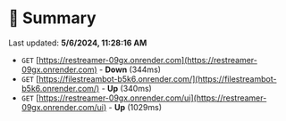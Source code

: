 # 📖 Summary
Last updated: **5/6/2024, 11:28:16 AM**

- `GET` [https://restreamer-09gx.onrender.com](https://restreamer-09gx.onrender.com) - **Down** (344ms)
- `GET` [https://filestreambot-b5k6.onrender.com/](https://filestreambot-b5k6.onrender.com/) - **Up** (340ms)
- `GET` [https://restreamer-09gx.onrender.com/ui](https://restreamer-09gx.onrender.com/ui) - **Up** (1029ms)
